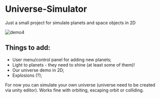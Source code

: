 # Universe-Simulator
Just a small project for simulate planets and space objects in 2D


![demo4](https://user-images.githubusercontent.com/20907620/208253042-431c9924-6ccc-4d70-b9c6-76c1f44d9eb1.gif)


## Things to add:
* User menu/control panel for adding new planets;
* Light to planets - they need to shine (at least some of them)!
* Our universe demo in 2D;
* Explosions (?);


For now you can simulate your own universe (universe need to be created via unity editor). Works fine with orbiting, escaping orbit or colliding. 
